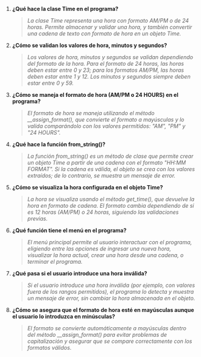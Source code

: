 1. **¿Qué hace la clase Time en el programa?**<br>
    > *La clase Time representa una hora con formato AM/PM o de 24 horas. Permite almacenar y validar una hora, y también convertir una cadena de texto con formato de hora en un objeto Time.*<br>

2. **¿Cómo se validan los valores de hora, minutos y segundos?**<br>
    > *Los valores de hora, minutos y segundos se validan dependiendo del formato de la hora. Para el formato de 24 horas, las horas deben estar entre 0 y 23; para los formatos AM/PM, las horas deben estar entre 1 y 12. Los minutos y segundos siempre deben estar entre 0 y 59.*<br>

3. **¿Cómo se maneja el formato de hora (AM/PM o 24 HOURS) en el programa?**<br>
    > *El formato de hora se maneja utilizando el método __assign_format(), que convierte el formato a mayúsculas y lo valida comparándolo con los valores permitidos: "AM", "PM" y "24 HOURS".*<br>

4. **¿Qué hace la función from_string()?**<br>
    > *La función from_string() es un método de clase que permite crear un objeto Time a partir de una cadena con el formato "HH:MM FORMAT". Si la cadena es válida, el objeto se crea con los valores extraídos; de lo contrario, se muestra un mensaje de error.*<br>

5. **¿Cómo se visualiza la hora configurada en el objeto Time?**<br>
    > *La hora se visualiza usando el método get_time(), que devuelve la hora en formato de cadena. El formato cambia dependiendo de si es 12 horas (AM/PM) o 24 horas, siguiendo las validaciones previas.*<br>

6. **¿Qué función tiene el menú en el programa?**<br>
    > *El menú principal permite al usuario interactuar con el programa, eligiendo entre las opciones de ingresar una nueva hora, visualizar la hora actual, crear una hora desde una cadena, o terminar el programa.*<br>

7. **¿Qué pasa si el usuario introduce una hora inválida?**<br>
    > *Si el usuario introduce una hora inválida (por ejemplo, con valores fuera de los rangos permitidos), el programa lo detecta y muestra un mensaje de error, sin cambiar la hora almacenada en el objeto.*<br>

8. **¿Cómo se asegura que el formato de hora esté en mayúsculas aunque el usuario lo introduzca en minúsculas?**<br>
    > *El formato se convierte automáticamente a mayúsculas dentro del método __assign_format() para evitar problemas de capitalización y asegurar que se compare correctamente con los formatos válidos.*<br>

